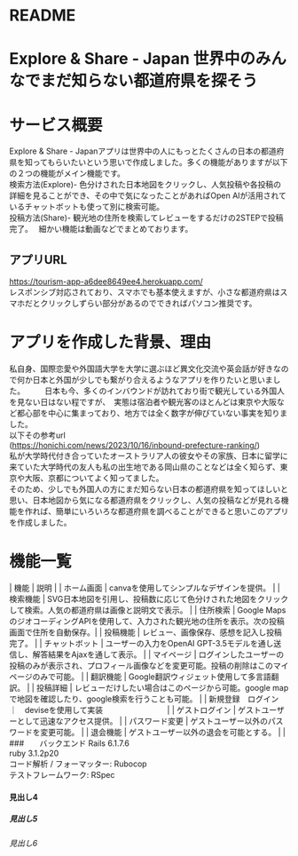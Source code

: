 # README
# Explore & Share - Japan  世界中のみんなでまだ知らない都道府県を探そう
# サービス概要
Explore & Share - Japanアプリは世界中の人にもっとたくさんの日本の都道府県を知ってもらいたいという思いで作成しました。多くの機能がありますが以下の２つの機能がメイン機能です。  
検索方法(Explore)- 色分けされた日本地図をクリックし、人気投稿や各投稿の詳細を見ることができ、その中で気になったことがあればOpen AIが活用されているチャットボットも使って別に検索可能。  
投稿方法(Share)- 観光地の住所を検索してレビューをするだけの2STEPで投稿完了。　
細かい機能は動画などでまとめております。    
## アプリURL
https://tourism-app-a6dee8649ee4.herokuapp.com/  
レスポンシブ対応されており、スマホでも基本使えますが、小さな都道府県はスマホだとクリックしずらい部分があるのでできればパソコン推奨です。  　　
# アプリを作成した背景、理由
私自身、国際恋愛や外国語大学を大学に選ぶほど異文化交流や英会話が好きなので何か日本と外国が少しでも繋がり合えるようなアプリを作りたいと思いました。    　　 
日本も今、多くのインバウンドが訪れており街で観光している外国人を見ない日はない程ですが、　実態は宿泊者や観光客のほとんどは東京や大阪など都心部を中心に集まっており、地方では全く数字が伸びていない事実を知りました。    
以下その参考url  
(https://honichi.com/news/2023/10/16/inbound-prefecture-ranking/)  
私が大学時代付き合っていたオーストラリア人の彼女やその家族、日本に留学に来ていた大学時代の友人も私の出生地である岡山県のことなどは全く知らず、東京や大阪、京都についてよく知ってました。  
そのため、少しでも外国人の方にまだ知らない日本の都道府県を知ってほしいと思い、日本地図から気になる都道府県をクリックし、人気の投稿などが見れる機能を作れば、簡単にいろいろな都道府県を調べることができると思いこのアプリを作成しました。  
# 機能一覧
| 機能           | 説明                                                                                                        |
| ホーム画面     | canvaを使用してシンプルなデザインを提供。                                                                   |
| 検索機能       | SVG日本地図を引用し、投稿数に応じて色分けされた地図をクリックして検索。人気の都道府県は画像と説明文で表示。 |
| 住所検索       | Google MapsのジオコーディングAPIを使用して、入力された観光地の住所を表示。次の投稿画面で住所を自動保存。|
| 投稿機能       | レビュー、画像保存、感想を記入し投稿完了。  |
| チャットボット | ユーザーの入力をOpenAI GPT-3.5モデルを通し送信し、解答結果をAjaxを通して表示。                             |
| マイページ     | ログインしたユーザーの投稿のみが表示され、プロフィール画像などを変更可能。投稿の削除はこのマイページのみで可能。 |
| 翻訳機能       | Google翻訳ウィジェット使用して多言語翻訳。                                                                   |
| 投稿詳細       | レビューだけしたい場合はこのページから可能。google mapで地図を確認したり、google検索を行うことも可能。       |
| 新規登録　ログイン　｜　deviseを使用して実装　　　　　　　　                                                                           |
| ゲストログイン | ゲストユーザーとして迅速なアクセス提供。                                                                    |
| パスワード変更 | ゲストユーザー以外のパスワードを変更可能。                                                                   |
| 退会機能       | ゲストユーザー以外の退会を可能とする。                                                                       |
| 
###　　バックエンド
Rails 6.1.7.6  
ruby 3.1.2p20  
コード解析 / フォーマッター: Rubocop  
テストフレームワーク: RSpec  
#### 見出し4
##### 見出し5
###### 見出し6
